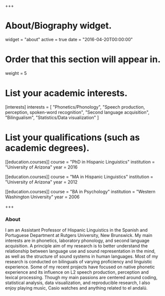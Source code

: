 +++
# About/Biography widget.
widget = "about"
active = true
date = "2016-04-20T00:00:00"

# Order that this section will appear in.
weight = 5

# List your academic interests.
[interests]
  interests = [
    "Phonetics/Phonology",
    "Speech production, perception, spoken-word recognition", 
    "Second language acquisition", 
    "Bilingualism", 
    "Statistics/Data visualization"
  ]

# List your qualifications (such as academic degrees).
[[education.courses]]
  course = "PhD in Hispanic Linguistics"
  institution = "University of Arizona"
  year = 2016

[[education.courses]]
  course = "MA in Hispanic Linguistics"
  institution = "University of Arizona"
  year = 2012

[[education.courses]]
  course = "BA in Psychology"
  institution = "Western Washington University"
  year = 2006
 
+++

### About 

I am an Assistant Professor of Hispanic Linguistics in the Spanish and Portuguese 
Department at Rutgers University, New Brunswick. My main interests are in 
phonetics, laboratory phonology, and second language acquisition. A principle 
aim of my research is to better understand the relationship between language use 
and sound representation in the mind, as well as the structure of sound systems 
in human languages. Most of my research is conducted on bilinguals of varying 
proficiency and linguistic experience. Some of my recent projects have focused 
on native phonetic experience and its influence on L2 speech production, 
perception and lexical processing. Though my main passions are centered around 
coding, statistical analysis, data visualization, and reproducible research, I 
also enjoy playing music, Casio watches and anything related to el andalú.

